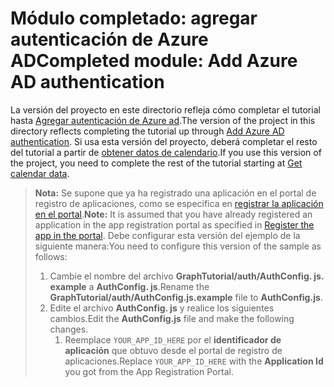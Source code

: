 # <a name="completed-module-add-azure-ad-authentication"></a><span data-ttu-id="41b6f-101">Módulo completado: agregar autenticación de Azure AD</span><span class="sxs-lookup"><span data-stu-id="41b6f-101">Completed module: Add Azure AD authentication</span></span>

<span data-ttu-id="41b6f-102">La versión del proyecto en este directorio refleja cómo completar el tutorial hasta [Agregar autenticación de Azure ad](https://docs.microsoft.com/graph/tutorials/react-native?tutorial-step=3).</span><span class="sxs-lookup"><span data-stu-id="41b6f-102">The version of the project in this directory reflects completing the tutorial up through [Add Azure AD authentication](https://docs.microsoft.com/graph/tutorials/react-native?tutorial-step=3).</span></span> <span data-ttu-id="41b6f-103">Si usa esta versión del proyecto, deberá completar el resto del tutorial a partir de [obtener datos de calendario](https://docs.microsoft.com/graph/tutorials/react-native?tutorial-step=4).</span><span class="sxs-lookup"><span data-stu-id="41b6f-103">If you use this version of the project, you need to complete the rest of the tutorial starting at [Get calendar data](https://docs.microsoft.com/graph/tutorials/react-native?tutorial-step=4).</span></span>

> <span data-ttu-id="41b6f-104">**Nota:** Se supone que ya ha registrado una aplicación en el portal de registro de aplicaciones, como se especifica en [registrar la aplicación en el portal](https://docs.microsoft.com/graph/tutorials/react-native?tutorial-step=2).</span><span class="sxs-lookup"><span data-stu-id="41b6f-104">**Note:** It is assumed that you have already registered an application in the app registration portal as specified in [Register the app in the portal](https://docs.microsoft.com/graph/tutorials/react-native?tutorial-step=2).</span></span> <span data-ttu-id="41b6f-105">Debe configurar esta versión del ejemplo de la siguiente manera:</span><span class="sxs-lookup"><span data-stu-id="41b6f-105">You need to configure this version of the sample as follows:</span></span>
>
> 1. <span data-ttu-id="41b6f-106">Cambie el nombre del archivo **GraphTutorial/auth/AuthConfig. js. example** a **AuthConfig. js**.</span><span class="sxs-lookup"><span data-stu-id="41b6f-106">Rename the **GraphTutorial/auth/AuthConfig.js.example** file to **AuthConfig.js**.</span></span>
> 1. <span data-ttu-id="41b6f-107">Edite el archivo **AuthConfig. js** y realice los siguientes cambios.</span><span class="sxs-lookup"><span data-stu-id="41b6f-107">Edit the **AuthConfig.js** file and make the following changes.</span></span>
>     1. <span data-ttu-id="41b6f-108">Reemplace `YOUR_APP_ID_HERE` por el **identificador de aplicación** que obtuvo desde el portal de registro de aplicaciones.</span><span class="sxs-lookup"><span data-stu-id="41b6f-108">Replace `YOUR_APP_ID_HERE` with the **Application Id** you got from the App Registration Portal.</span></span>
